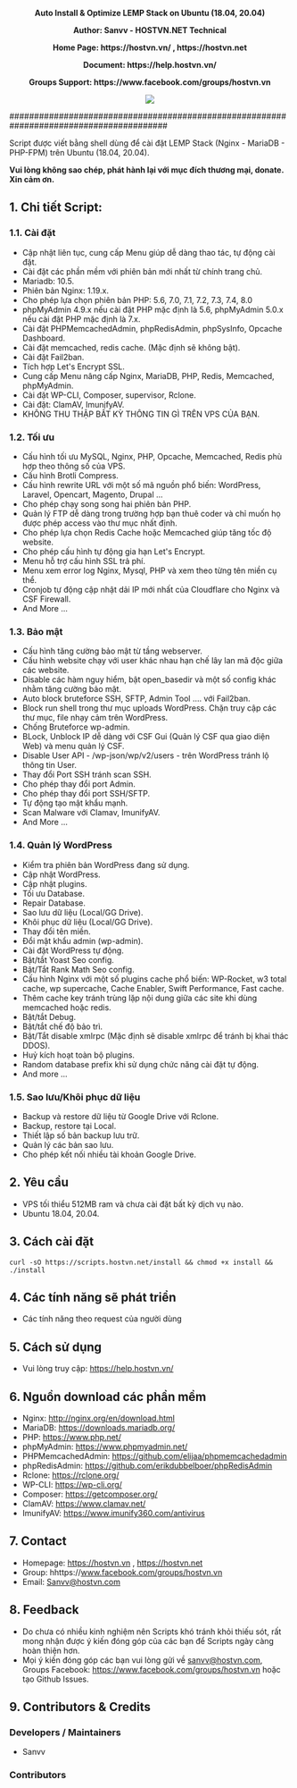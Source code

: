 <p align="center"><strong>Auto Install & Optimize LEMP Stack on Ubuntu (18.04, 20.04)</strong></p>
<p align="center"><strong>Author: Sanvv - HOSTVN.NET Technical</strong></p>
<p align="center"><strong>Home Page: https://hostvn.vn/ , https://hostvn.net</strong></p>
<p align="center"><strong>Document: https://help.hostvn.vn/</strong></p>
<p align="center"><strong>Groups Support: https://www.facebook.com/groups/hostvn.vn</strong></p>

<p align="center"> <img src="https://blog.hostvn.net/wp-content/uploads/2020/07/logo-big-2.png" /> </p>

########################################################################################

Script được viết bằng shell dùng để cài đặt LEMP Stack (Nginx - MariaDB - PHP-FPM) trên Ubuntu (18.04, 20.04).

<b>Vui lòng không sao chép, phát hành lại với mục đích thương mại, donate. Xin cảm ơn.</b>

## 1. Chi tiết Script:

### 1.1. Cài đặt

- Cập nhật liên tục, cung cấp Menu giúp dễ dàng thao tác, tự động cài đặt.
- Cài đặt các phần mềm với phiên bản mới nhất từ chính trang chủ.
- Mariadb: 10.5.
- Phiên bản Nginx: 1.19.x.
- Cho phép lựa chọn phiên bản PHP: 5.6, 7.0, 7.1, 7.2, 7.3, 7.4, 8.0
- phpMyAdmin 4.9.x nếu cài đặt PHP mặc định là 5.6, phpMyAdmin 5.0.x nếu cài đặt PHP mặc định là 7.x.
- Cài đặt PHPMemcachedAdmin, phpRedisAdmin, phpSysInfo, Opcache Dashboard.
- Cài đặt memcached, redis cache. (Mặc định sẽ không bật).
- Cài đặt Fail2ban.
- Tích hợp Let's Encrypt SSL.
- Cung cấp Menu nâng cấp Nginx, MariaDB, PHP, Redis, Memcached, phpMyAdmin.
- Cài đặt WP-CLI, Composer, supervisor, Rclone.
- Cài đặt: ClamAV, ImunifyAV.
- KHÔNG THU THẬP BẤT KỲ THÔNG TIN GÌ TRÊN VPS CỦA BẠN.

### 1.2. Tối ưu

- Cấu hình tối ưu MySQL, Nginx, PHP, Opcache, Memcached, Redis phù hợp theo thông số của VPS.
- Cấu hình Brotli Compress.
- Cấu hình rewrite URL với một số mã nguồn phổ biến: WordPress, Laravel, Opencart, Magento, Drupal ...
- Cho phép chạy song song hai phiên bản PHP.
- Quản lý FTP dễ dàng trong trường hợp bạn thuê coder và chỉ muốn họ được phép access vào thư mục nhất định.
- Cho phép lựa chọn Redis Cache hoặc Memcached giúp tăng tốc độ website.
- Cho phép cấu hình tự động gia hạn Let's Encrypt.
- Menu hỗ trợ cấu hình SSL trả phí.
- Menu xem error log Nginx, Mysql, PHP và xem theo từng tên miền cụ thể.
- Cronjob tự động cập nhật dải IP mới nhất của Cloudflare cho Nginx và CSF Firewall.
- And More ...

### 1.3. Bảo mật

- Cấu hình tăng cường bảo mật từ tầng webserver.
- Cấu hình website chạy với user khác nhau hạn chế lây lan mã độc giữa các website.
- Disable các hàm nguy hiểm, bật open_basedir và một số config khác nhằm tăng cường bảo mật.
- Auto block bruteforce SSH, SFTP, Admin Tool .... với Fail2ban.
- Block run shell trong thư mục uploads WordPress. Chặn truy cập các thư mục, file nhạy cảm trên WordPress.
- Chống Bruteforce wp-admin.
- BLock, Unblock IP dễ dàng với CSF Gui (Quản lý CSF qua giao diện Web) và menu quản lý CSF.
- Disable User API - /wp-json/wp/v2/users - trên WordPress tránh lộ thông tin User.
- Thay đổi Port SSH tránh scan SSH.
- Cho phép thay đổi port Admin.
- Cho phép thay đổi port SSH/SFTP.
- Tự động tạo mật khẩu mạnh.
- Scan Malware với Clamav, ImunifyAV.
- And More ...

### 1.4. Quản lý WordPress

- Kiểm tra phiên bản WordPress đang sử dụng.
- Cập nhật WordPress.
- Cập nhật plugins.
- Tối ưu Database.
- Repair Database.
- Sao lưu dữ liệu (Local/GG Drive).
- Khôi phục dữ liệu (Local/GG Drive).
- Thay đổi tên miền.
- Đổi mật khẩu admin (wp-admin).
- Cài đặt WordPress tự động.
- Bật/tắt Yoast Seo config.
- Bật/Tắt Rank Math Seo config.
- Cấu hình Nginx với một số plugins cache phổ biến: WP-Rocket, w3 total cache, wp supercache, Cache Enabler, Swift Performance, Fast cache.
- Thêm cache key tránh trùng lặp nội dung giữa các site khi dùng memcached hoặc redis.
- Bật/tắt Debug.
- Bật/tắt chế độ bảo trì.
- Bật/Tắt disable xmlrpc (Mặc định sẽ disable xmlrpc để tránh bị khai thác DDOS).
- Huỷ kích hoạt toàn bộ plugins.
- Random database prefix khi sử dụng chức năng cài đặt tự động.
- And more ...

### 1.5. Sao lưu/Khôi phục dữ liệu
- Backup và restore dữ liệu từ Google Drive với Rclone.
- Backup, restore tại Local.
- Thiết lập số bản backup lưu trữ.
- Quản lý các bản sao lưu.
- Cho phép kết nối nhiều tài khoản Google Drive.

## 2. Yêu cầu

- VPS tối thiểu 512MB ram và chưa cài đặt bất kỳ dịch vụ nào.
- Ubuntu 18.04, 20.04.

## 3. Cách cài đặt

`curl -sO https://scripts.hostvn.net/install && chmod +x install && ./install`

## 4. Các tính năng sẽ phát triển

- Các tính năng theo request của người dùng

## 5. Cách sử dụng

- Vui lòng truy cập: https://help.hostvn.vn/

## 6. Nguồn download các phần mềm

- Nginx: http://nginx.org/en/download.html
- MariaDB: https://downloads.mariadb.org/
- PHP: https://www.php.net/
- phpMyAdmin: https://www.phpmyadmin.net/
- PHPMemcachedAdmin: https://github.com/elijaa/phpmemcachedadmin
- phpRedisAdmin: https://github.com/erikdubbelboer/phpRedisAdmin
- Rclone: https://rclone.org/
- WP-CLI: https://wp-cli.org/
- Composer: https://getcomposer.org/
- ClamAV: https://www.clamav.net/
- ImunifyAV: https://www.imunify360.com/antivirus

## 7. Contact

- Homepage: https://hostvn.vn , https://hostvn.net
- Group: hhttps://www.facebook.com/groups/hostvn.vn
- Email: Sanvv@hostvn.com

## 8. Feedback

- Do chưa có nhiều kinh nghiệm nên Scripts khó tránh khỏi thiếu sót, rất mong nhận được ý kiến đóng góp của các bạn để Scripts ngày càng hoàn thiện hơn.
- Mọi ý kiến đóng góp các bạn vui lòng gửi về sanvv@hostvn.com, Groups Facebook: https://www.facebook.com/groups/hostvn.vn hoặc tạo Github Issues.

## 9. Contributors & Credits
### Developers / Maintainers
- Sanvv

### Contributors

